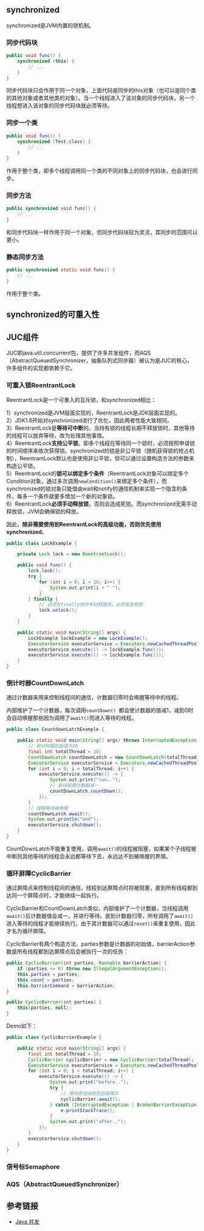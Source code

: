 <!--
date: 2022-02-12T22:46:12+08:00
lastmod: 2022-02-13T22:46:12+08:00
-->
## synchronized

synchronized是JVM内置的锁机制。

### 同步代码块

```java
public void func() {
    synchronized (this) {
        // ...
    }
}
```

同步代码块只会作用于同一个对象，上面代码是同步的this对象（也可以是同个类的其他对象或者其他类的对象）。当一个线程进入了该对象的同步代码块，另一个线程想进入该对象的同步代码块就必须等待。

### 同步一个类

```java
public void func() {
    synchronized (Test.class) {
        // ...
    }
}
```

作用于整个类，即多个线程调用同一个类的不同对象上的同步代码块，也会进行同步。

### 同步方法

```java
public synchronized void func() {
    // ...
}
```

和同步代码块一样作用于同一个对象，但同步代码块较为灵活，其同步的范围可以更小。

### 静态同步方法

```java
public synchronized static void func() {
    // ...
}
```

作用于整个类。

## synchronized的可重入性



## JUC组件

JUC即java.util.concurrent包，提供了许多并发组件，而AQS（AbstractQueuedSynchronizer，抽象队列式同步器）被认为是JUC的核心，许多组件的实现都依赖于它。

### 可重入锁ReentrantLock

ReentrantLock是一个可重入的互斥锁，和synchronized相比：

1）synchronized是JVM层面实现的，ReentrantLock是JDK层面实现的。<br>
2）JDK1.6开始对synchronized进行了优化，因此两者性能大致相同。<br>
3）ReentrantLock是**等待可中断**的。当持有锁的线程长期不释放锁时，其他等待的线程可以放弃等待，改为处理其他事情。<br>
4）ReentrantLock**支持公平锁**。即多个线程在等待同一个锁时，必须按照申请锁的时间顺序来依次获得锁。synchronized的锁是非公平锁（随机获得锁的抢占机制），ReentrantLock默认也是使用非公平锁，但可以通过设置构造方法的参数来构造公平锁。<br>
5）ReentrantLock的**锁可以绑定多个条件**（ReentrantLock对象可以绑定多个Condition对象，通过多次调用`newCondition()`来绑定多个条件），而synchronized的锁对象只能借由wait和notify的通信机制来实现一个隐含的条件，每多一个条件就要多增加一个新的对象锁。<br>
6）ReentrantLock**必须手动释放锁**，否则会造成死锁。而synchronized无需手动释放锁，JVM会确保锁的释放。

因此，**除非需要使用到ReentrantLock的高级功能，否则优先使用synchronized**。

```java
public class LockExample {

    private Lock lock = new ReentrantLock();

    public void func() {
        lock.lock();
        try {
            for (int i = 0; i < 10; i++) {
                System.out.print(i + " ");
            }
        } finally {
			// 必须在finally块中手动释放锁，以防发生死锁
            lock.unlock();
        }
    }

	public static void main(String[] args) {
	    LockExample lockExample = new LockExample();
	    ExecutorService executorService = Executors.newCachedThreadPool();
	    executorService.execute(() -> lockExample.func());
	    executorService.execute(() -> lockExample.func());
	}
}
```

### 倒计时器CountDownLatch

通过计数器来用来控制线程间的通信，计数器归零时会唤醒等待中的线程。

内部维护了一个计数器，每次调用`countDown() `都会使计数器的值减1，减到0时会自动唤醒那些因为调用了`await()`而进入等待的线程。

```java
public class CountdownLatchExample {

    public static void main(String[] args) throws InterruptedException {
		// 倒计时器初始值为10
        final int totalThread = 10;
        CountDownLatch countDownLatch = new CountDownLatch(totalThread);
        ExecutorService executorService = Executors.newCachedThreadPool();
        for (int i = 0; i < totalThread; i++) {
            executorService.execute(() -> {
                System.out.print("run..");
				// 新线程使计数器减一
                countDownLatch.countDown();
            });
        }
		// 线程等待被唤醒
        countDownLatch.await();
        System.out.println("end");
        executorService.shutdown();
    }
}
```

CountDownLatch不能重复使用，调用`await()`的线程被阻塞，如果某个子线程被中断则其他等待的线程会永远都等待下去，永远达不到被唤醒的界限。

### 循环屏障CyclicBarrier

通过屏障点来控制线程间的通信，线程到达屏障点时将被阻塞，直到所有线程都到达同一个屏障点时，才能继续一起执行。

CyclicBarrier和CountDownLatch类似，内部维护了一个计数器，当线程调用`await()`后计数器值会减一，并进行等待。直到计数器归零，所有调用了`await()`进入等待的线程才能继续执行。由于其计数器可以通过`reset()`来重复使用，因此才名为循环屏障。

CyclicBarrier有两个构造方法，parties参数是计数器的初始值，barrierAction参数是所有线程都到达屏障点后会被执行一次的任务：

```java
public CyclicBarrier(int parties, Runnable barrierAction) {
    if (parties <= 0) throw new IllegalArgumentException();
    this.parties = parties;
    this.count = parties;
    this.barrierCommand = barrierAction;
}

public CyclicBarrier(int parties) {
    this(parties, null);
}
```

Demo如下：

```java
public class CyclicBarrierExample {

    public static void main(String[] args) {
        final int totalThread = 10;
        CyclicBarrier cyclicBarrier = new CyclicBarrier(totalThread);
        ExecutorService executorService = Executors.newCachedThreadPool();
        for (int i = 0; i < totalThread; i++) {
            executorService.execute(() -> {
                System.out.print("before..");
                try {
					// 等待其他线程到达屏障点
                    cyclicBarrier.await();
                } catch (InterruptedException | BrokenBarrierException e) {
                    e.printStackTrace();
                }
                System.out.print("after..");
            });
        }
        executorService.shutdown();
    }
}
```

### 信号标Semaphore



### AQS（AbstractQueuedSynchronizer）



## 参考链接

* [Java 并发](http://www.cyc2018.xyz/Java/Java%20%E5%B9%B6%E5%8F%91.html)